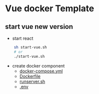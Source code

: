 # Vue docker Template

## start vue new version
- start react
```bash
    sh start-vue.sh
    # or
    ./start-vue.sh
```

- create docker component
    - <a href="docker-compose.yml"> docker-compose.yml </a>
    - <a href="frontend/Dockerfile"> Dockerfile </a>
    - <a href="frontend/runserver.sh"> runserver.sh </a>
    - <a href=".env"> .env </a>
